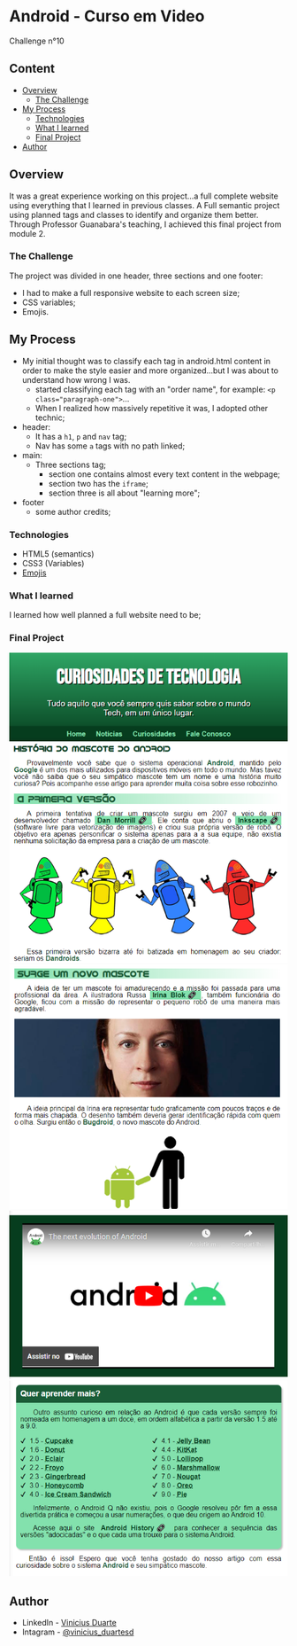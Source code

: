 # Android - Curso em Video
Challenge n°10

## Content
* [Overview](#overview) 
     * [The Challenge](#the-challenge)
* [My Process](#my-process)
     * [Technologies](#technologies)
     * [What I learned](#what-i-learned)
     * [Final Project](#final-project)
* [Author](#author)

## Overview

It was a great experience working on this project...a full complete website using everything that I learned in previous classes. A Full semantic project using planned tags and classes to identify and organize them better. Through Professor Guanabara's teaching, I achieved this final project from module 2.


### The Challenge

The project was divided in one header, three sections and one footer:
- I had to make a full responsive website to each screen size;
- CSS variables;
- Emojis.

## My Process

- My initial thought was to classify each tag in android.html content in order to make the style easier and more organized...but I was about to understand how wrong I was.
    - started classifying each tag with an "order name", for example: `<p class="paragraph-one">`...
    - When I realized how massively repetitive it was, I adopted other technic; 
- header:
    - It has a `h1`, `p` and `nav` tag;
    - Nav has some `a` tags with no path linked;
- main:
    - Three sections tag;
        - section one contains almost every text content in the webpage;
        - section two has the `iframe`;
        - section three is all about "learning more";
- footer
    - some author credits;


### Technologies
- HTML5 (semantics)
- CSS3 (Variables)
- [Emojis](https://emojipedia.org/)

### What I learned
I learned how well planned a full website need to be;

### Final Project

![Screenshot](imagens/Screenshot/header.png)
![Screemshot](imagens/Screenshot/main1.png)
![Screenshot](imagens/Screenshot/main2.png)
![Screenshot](imagens/Screenshot/iframe.png)
![Screenshot](imagens/Screenshot/main3.png)

## Author
- LinkedIn - [Vinicius Duarte](https://www.linkedin.com/in/viniciussouzaduarte/)
- Intagram - [@vinicius_duartesd](https://www.instagram.com/vinicius_duartesd/)
